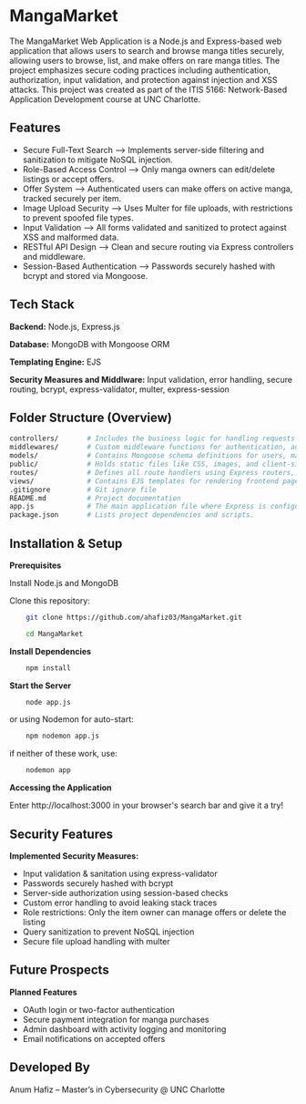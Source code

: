 
# MangaMarket

The MangaMarket Web Application is a Node.js and Express-based web application that allows users to search and browse manga titles securely, allowing users to browse, list, and make offers on rare manga titles. The project emphasizes secure coding practices including authentication, authorization, input validation, and protection against injection and XSS attacks. This project was created as part of the ITIS 5166: Network-Based Application Development course at UNC Charlotte.


## Features
- Secure Full-Text Search --> Implements server-side filtering and sanitization to mitigate NoSQL injection.
- Role-Based Access Control --> Only manga owners can edit/delete listings or accept offers.
- Offer System --> Authenticated users can make offers on active manga, tracked securely per item.
- Image Upload Security --> Uses Multer for file uploads, with restrictions to prevent spoofed file types.
- Input Validation --> All forms validated and sanitized to protect against XSS and malformed data.
- RESTful API Design --> Clean and secure routing via Express controllers and middleware.
- Session-Based Authentication --> Passwords securely hashed with bcrypt and stored via Mongoose.
## Tech Stack

**Backend:** Node.js, Express.js

**Database:** MongoDB with Mongoose ORM

**Templating Engine:** EJS

**Security Measures and Middlware:** Input validation, error handling, secure routing, bcrypt, express-validator, multer, express-session

## Folder Structure (Overview)
```bash
controllers/       # Includes the business logic for handling requests related to users, mangas, and offers.
middlewares/       # Custom middleware functions for authentication, authorization, and input validation.
models/            # Contains Mongoose schema definitions for users, mangas, and offers.
public/            # Holds static files like CSS, images, and client-side JavaScript.
routes/            # Defines all route handlers using Express routers, separated by resource (e.g., users, mangas, offers).
views/             # Contains EJS templates for rendering frontend pages, including subfolders like partials/, manga/, user/, and offer/.
.gitignore         # Git ignore file
README.md          # Project documentation
app.js             # The main application file where Express is configured and routes are registered.
package.json       # Lists project dependencies and scripts.
```
## Installation & Setup

**Prerequisites**

Install Node.js and MongoDB

Clone this repository:

```bash
    git clone https://github.com/ahafiz03/MangaMarket.git

    cd MangaMarket
```
**Install Dependencies**
```bash
    npm install
```
**Start the Server**
```bash
    node app.js
```
or using Nodemon for auto-start:
```bash
    npm nodemon app.js
```
if neither of these work, use:
```bash
    nodemon app
```
**Accessing the Application**

Enter http://localhost:3000 in your browser's search bar and give it a try!

## Security Features

**Implemented Security Measures:**
- Input validation & sanitation using express-validator
- Passwords securely hashed with bcrypt
- Server-side authorization using session-based checks
- Custom error handling to avoid leaking stack traces
- Role restrictions: Only the item owner can manage offers or delete the listing
- Query sanitization to prevent NoSQL injection
- Secure file upload handling with multer


## Future Prospects

**Planned Features**
- OAuth login or two-factor authentication
- Secure payment integration for manga purchases
- Admin dashboard with activity logging and monitoring
- Email notifications on accepted offers

## Developed By
Anum Hafiz – Master’s in Cybersecurity @ UNC Charlotte
